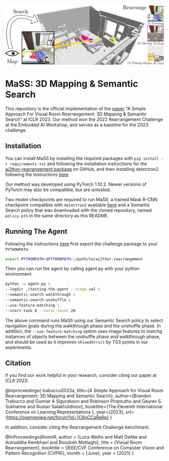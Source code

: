 ![MaSS: 3D Mapping & Semantic Search](images/teaser.png)

# MaSS: 3D Mapping & Semantic Search

This repository is the official implementation of the [paper](https://openreview.net/forum?id=1C6nCCaRe6p) "A Simple Approach For Visual Room Rearrangement: 3D Mapping & Semantic Search" at ICLR 2023. Our method won the 2022 Rearrangement Challenge at the Embodied AI Workshop, and serves as a baseline for the 2023 challenge. 

## Installation

You can install MaSS by installing the required packages with `pip install -r requirements.txt` and following the installation instructions for the [ai2thor-rearrangement package](https://github.com/allenai/ai2thor-rearrangement) on GitHub, and then installing detectron2 following the instructions [here](https://detectron2.readthedocs.io/en/latest/tutorials/install.html).

Our method was developed using PyTorch 1.10.2. Newer versions of PyTorch may also be compatible, but are untested.

Two model checkpoints are required to run MaSS: a trained Mask R-CNN checkpoint compatible with `detectron2` available [here](https://drive.google.com/drive/folders/1IpwdFjlb5B4oStDfjyI8cho3nJpnpVPw?usp=share_link) and a Semantic Search policy that was downloaded with the cloned repository, named `policy.pth` in the same directory as this README.

## Running The Agent

Following the instructions [here](https://github.com/allenai/ai2thor-rearrangement) first export the challenge package to your `PYTHONPATH`.

```bash
export PYTHONPATH=$PYTHONPATH::/path/to/ai2thor-rearrangement
```

Then you can run the agent by calling agent.py with your python environment.

```bash
python -u agent.py \
--logdir ./testing-the-agent --stage val \
--semantic-search-walkthrough \
--semantic-search-unshuffle \
--use-feature-matching \
--start-task 0 --total-tasks 20
```

The above command runs MaSS using our Semantic Search policy to select navigation goals during the walkthrough phase and the unshuffle phase. In addition, the `--use-feature-matching` option uses image features to matchg instances of objects between the unshuffle phase and walkthrough phase, and should be used as it improves `%FixedStrict` by 7.03 points in our experiments.

## Citation

If you find our work helpful in your research, consider citing our paper at ICLR 2023:

@inproceedings{
    trabucco2023a,
    title={A Simple Approach for Visual Room Rearrangement: 3D Mapping and Semantic Search},
    author={Brandon Trabucco and Gunnar A Sigurdsson and Robinson Piramuthu and Gaurav S. Sukhatme and Ruslan Salakhutdinov},
    booktitle={The Eleventh International Conference on Learning Representations },
    year={2023},
    url={https://openreview.net/forum?id=1C6nCCaRe6p}
}

In addition, consider citing the Rearrangement Challenge benchmark:

@InProceedings{RoomR,
  author = {Luca Weihs and Matt Deitke and Aniruddha Kembhavi and Roozbeh Mottaghi},
  title = {Visual Room Rearrangement},
  booktitle = {IEEE/CVF Conference on Computer Vision and Pattern Recognition (CVPR)},
  month = {June},
  year = {2021}
}